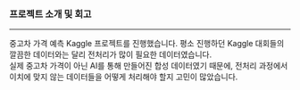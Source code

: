 ### 프로젝트 소개 및 회고
---
중고차 가격 예측 Kaggle 프로젝트를 진행했습니다. 평소 진행하던 Kaggle 대회들의 깔끔한 데이터와는 달리 전처리가 많이 필요한 데이터였습니다.  
실제 중고차 가격이 아닌 AI를 통해 만들어진 합성 데이터였기 때문에, 전처리 과정에서 이치에 맞지 않는 데이터들을 어떻게 처리해야 할지 고민이 많았습니다.

